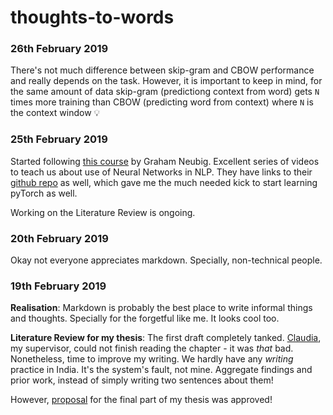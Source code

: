 ﻿# thoughts-to-words
> 

### 26th February 2019
There's not much difference between skip-gram and CBOW performance and really depends on the task. However, it is important to keep in mind, for the same amount of data skip-gram (predictiong context from word) gets `N` times more training than CBOW (predicting word from context) where `N` is the context window :bulb:

### 25th February 2019
Started following [this course](https://www.youtube.com/playlist?list=PL8PYTP1V4I8Ajj7sY6sdtmjgkt7eo2VMs) by Graham Neubig. Excellent series of videos to teach us about use of Neural Networks in NLP. They have links to their [github repo](https://github.com/neubig/nn4nlp-code) as well, which gave me the much needed kick to start learning pyTorch as well. 

Working on the Literature Review is ongoing.

### 20th February 2019
Okay not everyone appreciates markdown. Specially, non-technical people.
### 19th February 2019

**Realisation**: Markdown is probably the best place to write informal things and thoughts. Specially for the forgetful like me. It looks cool too. 


**Literature Review for my thesis**: The first draft completely tanked. [Claudia](chauff.github.io), my supervisor, could not finish reading the chapter - it was *that* bad. Nonetheless, time to improve my writing. We hardly have any *writing* practice in India. It's the system's fault, not mine. Aggregate findings and prior work, instead of simply writing two sentences about them! 

However, [proposal](https://github.com/roynirmal/queryExpWikiPassageQA/blob/master/homerun.md) for the final part of my thesis was approved! 
